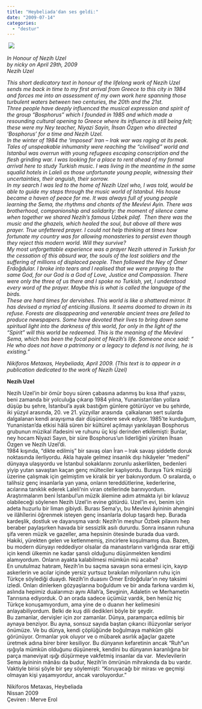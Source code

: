 ```yaml
---
title: "Heybeliada'dan ses geldi:"
date: "2009-07-14"
categories: 
  - "destur"
---
```


 ![](/uploads/image/heybeli-ada.jpg)

_In Honour of Nezih Uzel  
by nicky on April 29th, 2009  
Nezih Uzel_

_This short dedicatory text in honour of the lifelong work of Nezih Uzel sends me back in time to my first arrival from Greece to this city in 1984 and forces me into an assessment of my own work here spanning those turbulent waters between two centuries, the 20th and the 21st.  
Three people have deeply influenced the musical expression and spirit of the group “Bosphorus” which I founded in 1985 and which made a resounding cultural opening to Greece where its influence is still being felt; these were my Ney teacher, Niyazi Sayin, İhsan Özgen who directed ‘Bosphorus’ for a time and Nezih Uzel.  
In the winter of 1984 the ‘imposed’ Iran – Irak war was raging at its peak. Tales of unspeakable inhumanity were reaching the “civilised” world and Istanbul was overrun with young refugees escaping conscription and the flesh grinding war. I was looking for a place to rent ahead of my formal arrival here to study Turkish music. I was living in the meantime in the same squalid hotels in Laleli as those unfortunate young people, witnessing their uncertainties, their anguish, their sorrow.  
In my search I was led to the home of Nezih Uzel who, I was told, would be able to guide my steps through the music world of Istanbul. His house became a haven of peace for me. It was always full of young people learning the Sema, the rhythms and chants of the Mevlevi Ayin. There was brotherhood, companionship and solidarity: the moment of silence came when together we shared Nezih’s famous Uzbek pilaf.  Then there was the music and the ghazels, which healed the soul, but above all there was prayer. True unfettered prayer. I could not help thinking at times how fortunate my country was for allowing monasteries to persist even though they reject this modern world. Will they survive?  
My most unforgettable experience was a prayer Nezih uttered in Turkish for the cessation of this absurd war, the souls of the lost soldiers and the suffering of millions of displaced people. Then followed the Ney of Ömer Erdoğdular. I broke into tears and I realised that we were praying to the same God, for our God is a God of Love, Justice and Compassion. There were only the three of us there and I spoke no Turkish, yet, I understood every word of the prayer. Maybe this is what is called the language of the birds.  
These are hard times for dervishes. This world is like a shattered mirror. It has devised a myriad of enticing illusions. It seems doomed to drown in its refuse. Forests are disappearing and venerable ancient trees are felled to produce newspapers. Some have devoted their lives to bring down some spiritual light into the darkness of this world, for only in the light of the “Spirit” will this world be redeemed. This is the meaning of the Mevlevi Sema, which has been the focal point of Nezih’s life. Someone once said: “ He who does not have a patrimony or a legacy to defend is not living, he is existing.”_

_Nikiforos Metaxas, Heybeliada, April 2009. (This text is to appear in a publication dedicated to the work of Nezih Üzel)_

  
**Nezih Uzel**

Nezih Uzel’in bir ömür boyu süren çabasına adanmış bu kısa ithaf yazısı, beni zamanda bir yolculuğa çıkarıp 1984 yılına, Yunanistan’dan yollara düşüp bu şehre, İstanbul’a ayak bastığım günlere götürüyor ve bu şehirde, iki yüzyıl arasında, 20. ve 21. yüzyıllar arasında  çalkalanan sert sularda dalgalanan kendi arayışıma dair düşüncelere sevk ediyor. 1985’te kurduğum, Yunanistan’da etkisi hâlâ süren bir kültürel açılmayı yankılayan Bosphorus grubunun müzikal ifadesini ve ruhunu üç kişi derinden etkilemişti: Bunlar, ney hocam Niyazi Sayın, bir süre Bosphorus’un liderliğini yürüten İhsan Özgen ve Nezih Uzel’di.  
1984 kışında, “dikte edilmiş” bir savaş olan İran – Irak savaşı şiddetle doruk noktasında ilerliyordu. Akla hayale gelmez insanlık dışı hikâyeler “medenî” dünyaya ulaşıyordu ve İstanbul sokaklarını zorunlu askerlikten, bedenleri yiyip yutan savaştan kaçan genç mülteciler kaplıyordu. Buraya Türk müziği üzerine çalışmak için gelmiştim ve kiralık bir yer bakınıyordum. O sıralarda, o talihsiz genç insanlarla yan yana, onların tereddütlerine, kederlerine, acılarına tanıklık ederek Laleli’nin viran otellerinde barınıyordum.  
Araştırmalarım beni İstanbul’un müzik âlemine adım atmakta iyi bir kılavuz olabileceği söylenen Nezih Uzel’in evine götürdü. Uzel’in evi, benim için adeta huzurlu bir liman gibiydi. Burası Sema’yı, bu Mevlevi âyininin ahengini ve ilâhîlerini öğrenmek isteyen genç insanlarla dolup taşardı hep. Burada kardeşlik, dostluk ve dayanışma vardı: Nezih’in meşhur Özbek pilavını hep beraber paylaşırken havada bir sessizlik asılı dururdu. Sonra insanın ruhuna şifa veren müzik ve gazeller, ama hepsinin ötesinde burada dua vardı. Hakiki, yürekten gelen ve ketlenmemiş, zincirlere koşulmamış dua. Bazen, bu modern dünyayı reddediyor olsalar da manastırların varlığında ısrar ettiği için kendi ülkemin ne kadar şanslı olduğunu düşünmekten kendimi alamıyordum. Onların ayakta kalabilmesi mümkün mü acaba?  
En unutulmaz hatıram, Nezih’in bu saçma savaşın sona ermesi için, kayıp askerlerin ve acılar içinde yersiz yurtsuz bırakılan milyonların ruhu için Türkçe söylediği duaydı. Nezih’in duasını Ömer Erdoğdular’ın ney taksimi izledi. Onları dinlerken gözyaşlarına boğuldum ve bir anda farkına vardım ki, aslında hepimiz dualarımızı aynı Allah’a, Sevginin, Adaletin ve Merhametin Tanrısına ediyorduk. O an orada sadece üçümüz vardık, ben henüz hiç Türkçe konuşamıyordum, ama yine de o duanın her kelimesini anlayabiliyordum. Belki de kuş dili dedikleri böyle bir şeydir.  
Bu zamanlar, dervişler için zor zamanlar. Dünya, paramparça edilmiş bir aynaya benziyor. Bu ayna, sonsuz sayıda baştan çıkarıcı illüzyonlar seriyor önümüze. Ve bu dünya, kendi çöplüğünde boğulmaya mahkûm gibi görünüyor. Ormanlar yok oluyor ve o mübarek asırlık ağaçlar gazete üretmek adına birer birer kesiliyor. Bu dünyanın kefaretinin ancak “Ruh”un ışığıyla mümkün olduğunu düşünerek, kendini bu dünyanın karanlığına bir parça maneviyat ışığı düşürmeye vakfetmiş insanlar da var.  Mevlevilerin Sema âyininin mânâsı da budur, Nezih’in ömrünün mihrakında da bu vardır. Vaktiyle birisi şöyle bir şey söylemişti: “Koruyacağı bir mirası ve geçmişi olmayan kişi yaşamıyordur, ancak varoluyordur.”

Nikiforos Metaxas, Heybeliada  
Nissan 2009  
Çeviren : Merve Erol

